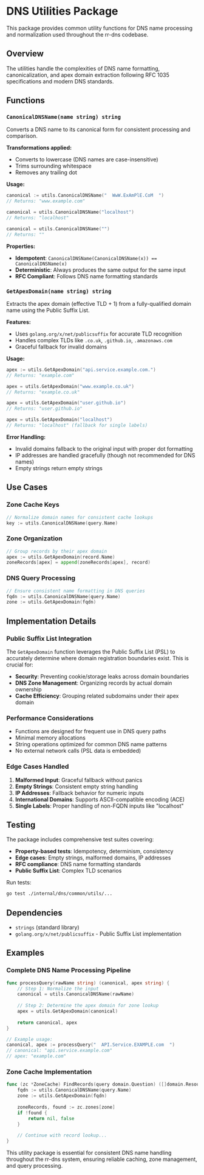 # DNS Utilities Package

This package provides common utility functions for DNS name processing and normalization used throughout the rr-dns codebase.

## Overview

The utilities handle the complexities of DNS name formatting, canonicalization, and apex domain extraction following RFC 1035 specifications and modern DNS standards.

## Functions

### `CanonicalDNSName(name string) string`

Converts a DNS name to its canonical form for consistent processing and comparison.

**Transformations applied:**
- Converts to lowercase (DNS names are case-insensitive)
- Trims surrounding whitespace
- Removes any trailing dot

**Usage:**
```go
canonical := utils.CanonicalDNSName("  WwW.ExAmPlE.CoM  ")
// Returns: "www.example.com"

canonical = utils.CanonicalDNSName("localhost")
// Returns: "localhost"

canonical = utils.CanonicalDNSName("")
// Returns: ""
```

**Properties:**
- **Idempotent**: `CanonicalDNSName(CanonicalDNSName(x)) == CanonicalDNSName(x)`
- **Deterministic**: Always produces the same output for the same input
- **RFC Compliant**: Follows DNS name formatting standards

### `GetApexDomain(name string) string`

Extracts the apex domain (effective TLD + 1) from a fully-qualified domain name using the Public Suffix List.

**Features:**
- Uses `golang.org/x/net/publicsuffix` for accurate TLD recognition
- Handles complex TLDs like `.co.uk`, `.github.io`, `.amazonaws.com`
- Graceful fallback for invalid domains

**Usage:**
```go
apex := utils.GetApexDomain("api.service.example.com.")
// Returns: "example.com"

apex = utils.GetApexDomain("www.example.co.uk")
// Returns: "example.co.uk"

apex = utils.GetApexDomain("user.github.io")
// Returns: "user.github.io"

apex = utils.GetApexDomain("localhost")
// Returns: "localhost" (fallback for single labels)
```

**Error Handling:**
- Invalid domains fallback to the original input with proper dot formatting
- IP addresses are handled gracefully (though not recommended for DNS names)
- Empty strings return empty strings

## Use Cases

### Zone Cache Keys
```go
// Normalize domain names for consistent cache lookups
key := utils.CanonicalDNSName(query.Name)
```

### Zone Organization
```go
// Group records by their apex domain
apex := utils.GetApexDomain(record.Name)
zoneRecords[apex] = append(zoneRecords[apex], record)
```

### DNS Query Processing
```go
// Ensure consistent name formatting in DNS queries
fqdn := utils.CanonicalDNSName(query.Name)
zone := utils.GetApexDomain(fqdn)
```

## Implementation Details

### Public Suffix List Integration

The `GetApexDomain` function leverages the Public Suffix List (PSL) to accurately determine where domain registration boundaries exist. This is crucial for:

- **Security**: Preventing cookie/storage leaks across domain boundaries
- **DNS Zone Management**: Organizing records by actual domain ownership
- **Cache Efficiency**: Grouping related subdomains under their apex domain

### Performance Considerations

- Functions are designed for frequent use in DNS query paths
- Minimal memory allocations
- String operations optimized for common DNS name patterns
- No external network calls (PSL data is embedded)

### Edge Cases Handled

1. **Malformed Input**: Graceful fallback without panics
2. **Empty Strings**: Consistent empty string handling
3. **IP Addresses**: Fallback behavior for numeric inputs
4. **International Domains**: Supports ASCII-compatible encoding (ACE)
5. **Single Labels**: Proper handling of non-FQDN inputs like "localhost"

## Testing

The package includes comprehensive test suites covering:

- **Property-based tests**: Idempotency, determinism, consistency
- **Edge cases**: Empty strings, malformed domains, IP addresses
- **RFC compliance**: DNS name formatting standards
- **Public Suffix List**: Complex TLD scenarios

Run tests:
```bash
go test ./internal/dns/common/utils/...
```

## Dependencies

- `strings` (standard library)
- `golang.org/x/net/publicsuffix` - Public Suffix List implementation

## Examples

### Complete DNS Name Processing Pipeline
```go
func processQuery(rawName string) (canonical, apex string) {
    // Step 1: Normalize the input
    canonical = utils.CanonicalDNSName(rawName)
    
    // Step 2: Determine the apex domain for zone lookup
    apex = utils.GetApexDomain(canonical)
    
    return canonical, apex
}

// Example usage:
canonical, apex := processQuery("  API.Service.EXAMPLE.com  ")
// canonical: "api.service.example.com"
// apex: "example.com"
```

### Zone Cache Implementation
```go
func (zc *ZoneCache) FindRecords(query domain.Question) ([]domain.ResourceRecord, bool) {
    fqdn := utils.CanonicalDNSName(query.Name)
    zone := utils.GetApexDomain(fqdn)
    
    zoneRecords, found := zc.zones[zone]
    if !found {
        return nil, false
    }
    
    // Continue with record lookup...
}
```

This utility package is essential for consistent DNS name handling throughout the rr-dns system, ensuring reliable caching, zone management, and query processing.